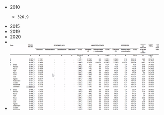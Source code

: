 - 2010
	- ```calc
	  326,9
	  
	  ```
- 2015
- 2019
- 2020
-
- ![image.png](../assets/image_1642466710060_0.png)